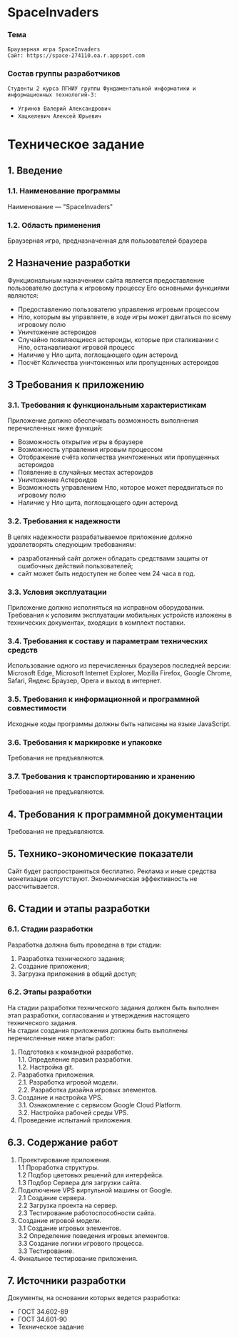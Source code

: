 # SpaceInvaders
### Тема
    Браузерная игра SpaceInvaders 
    Сайт: https://space-274110.oa.r.appspot.com
### Состав группы разработчиков
`Студенты 2 курса ПГНИУ группы Фундаментальной информатики и информационных технологий-3:`
* `Угринов Валерий Александрович`
* `Хацкелевич Алексей Юрьевич` 
# Техническое задание
## 1. Введение  
### 1.1. Наименование программы  
Наименование — "SpaceInvaders"
### 1.2. Область применения  
Браузерная игра, предназначенная для пользователей браузера  
## 2 Назначение разработки
Функциональным назначением сайта является предоставление пользователю доступа к игровому процессу
Его основными функциями являются:
* Предоставлению пользователю управления игровым процессом
* Нло, которым вы управляете, в ходе игры может двигаться по всему игровому полю
* Уничтожение астероидов
* Случайно появляющиеся астероиды, которые при сталкивании с Нло, останавливают игровой процесс
* Наличие у Нло щита, поглощающего один астероид
* Посчёт Количества уничтоженных или пропущенных астероидов
## 3 Требования к приложению
### 3.1. Требования к функциональным характеристикам    
Приложение должно обеспечивать возможность выполнения перечисленных
ниже функций:  
 * Возможность открытие игры в браузере  
 * Возможность управления игровым процессом
 * Отображение счёта количества уничтоженных или пропущенных астероидов
 * Появление в случайных местах астероидов
 * Уничтожение Астероидов
 * Возможность управлением Нло, которое может передвигаться по игровому полю
 * Наличие у Нло щита, поглощающего один астероид
### 3.2. Требования к надежности  
В целях надежности разрабатываемое приложение должно удовлетворять следующим требованиям: 
* разработанный сайт должен обладать средствами защиты от ошибочных действий пользователей; 
* сайт может быть недоступен не более чем 24 часа в год. 
### 3.3. Условия эксплуатации  
Приложение должно исполняться на исправном оборудовании. Требования к условиям эксплуатации мобильных устройств изложены в технических документах, входящих в комплект поставки. 
### 3.4. Требования к составу и параметрам технических средств  
 Использование одного из перечисленных браузеров последней версии: Microsoft Edge, Microsoft Internet Explorer, Mozilla Firefox, Google Chrome, Safari, Яндекс.Браузер, Opera и выход в интернет. 
 ### 3.5. Требования к информационной и программной совместимости  
 Исходные коды программы должны быть написаны на языке JavaScript.
 ### 3.6. Требования к маркировке и упаковке  
  Требования не предъявляются.
 ### 3.7. Требования к транспортированию и хранению
 Требования не предъявляются.
## 4. Требования к программной документации
Требования не предъявляются.
## 5. Технико-экономические показатели
Сайт будет распространяться бесплатно. Реклама и иные средства монетизации отсутствуют. Экономическая эффективность не рассчитывается.
## 6. Стадии и этапы разработки
### 6.1. Стадии разработки
Разработка должна быть проведена в три стадии:
1. Разработка технического задания;
2. Создание приложения;
3. Загрузка приложения в общий доступ;
### 6.2. Этапы разработки
На стадии разработки технического задания должен быть выполнен этап разработки, согласования и утверждения настоящего технического задания.  
На стадии создания приложения должны быть выполнены перечисленные
ниже этапы работ:  
1. Подготовка к командной разработке.  
1.1. Определение правил разработки.  
1.2. Настройка git.  
2. Разработка приложения.  
2.1. Разработка игровой модели.  
2.2. Разработка дизайна игровых элементов.  
3. Создание и настройка VPS.  
3.1. Ознакомление с сервисом Google Cloud Platform.  
3.2. Настройка рабочей среды VPS.  
4. Проведение испытаний приложения.  
## 6.3. Содержание работ
1. Проектирование приложения.  
1.1 Проработка структуры.  
1.2 Подбор цветовых решений для интерфейса.  
1.3 Подбор Сервера для загрузки сайта.  
2. Подключение VPS виртульной машины от Google.  
2.1 Создание сервера.  
2.2 Загрузка проекта на сервер.  
2.3 Тестирование работоспособности сайта.  
3. Создание игровой модели.  
3.1 Создание игровых элементов.  
3.2 Определение поведения игровых элементов.  
3.3 Создание логики игрового процесса.  
3.3 Тестирование.  
4. Финальное тестирование приложения.  
## 7. Источники разработки
Документы, на основании которых ведется разработка:  
* ГОСТ 34.602-89  
* ГОСТ 34.601-90  
* Техническое задание

